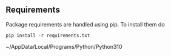 ## Requirements

Package requirements are handled using pip. To install them do

```
pip install -r requirements.txt
```

~/AppData/Local/Programs/Python/Python310
